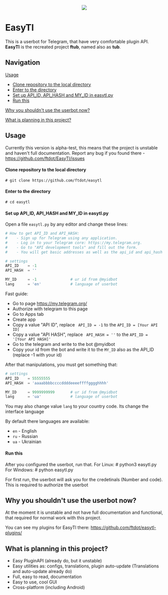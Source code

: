 <p align="center">
  <img src="https://github.com/ftdot/ftdot/raw/main/imgs/easytl_banner_nb.png" />
</p>

# EasyTl
This is a userbot for Telegram, that have very comfortable plugin API.
**EasyTl** is the recreated project **ftub**, named also as **tub**.

## Navigation
<a href="https://github.com/ftdot/EasyTl/README.md#usage">Usage</a>
- <a href="https://github.com/ftdot/EasyTl/README.md#clone-repository-to-the-local-directory">Clone repository to the local directory</a>
- <a href="https://github.com/ftdot/EasyTl/README.md#enter-to-the-directory">Enter to the directory</a>
- <a href="https://github.com/ftdot/EasyTl/README.md#set-up-api_id-api_hash-and-my_id-in-easytlpy">Set up API_ID, API_HASH and MY_ID in easytl.py</a>
- <a href="https://github.com/ftdot/EasyTl/README.md#run-this">Run this</a>

<a href="https://github.com/ftdot/EasyTl/README.md#why-you-shouldnt-use-the-userbot-now">Why you shouldn't use the userbot now?</a>

<a href="https://github.com/ftdot/EasyTl/README.md#what-is-planning-in-this-project">What is planning in this project?</a>

## Usage
Currently this version is alpha-test, this means that the project is unstable and haven't full documentation.
Report any bug if you found there - https://github.com/ftdot/EasyTl/issues

#### Clone repository to the local directory
    # git clone https://github.com/ftdot/easytl
#### Enter to the directory
    # cd easytl
#### Set up API_ID, API_HASH and MY_ID in easytl.py
Open a file ``easytl.py`` by any editor and change these lines:
```python
# How to get API_ID and API_HASH:
#    - Sign up for Telegram using any application.
#    - Log in to your Telegram core: https://my.telegram.org.
#    - Go to "API development tools" and fill out the form.
#    - You will get basic addresses as well as the api_id and api_hash parameters

# settings
API_ID    = -1
API_HASH  = ''

MY_ID     = -1               # ur id from @myidbot
lang      = 'en'             # language of userbot
```

Fast guide:
* Go to page https://my.telegram.org/
* Authorize with telegram to this page
* Go to Apps tab
* Create app
* Copy a value "API ID", replace `` API_ID = -1`` to the ``API_ID = [Your API ID]``
* Copy a value "API HASH", replace `` API_HASH = ''`` to the ``API_ID = '[Your API HASH]'``
* Go to the telegram and write to the bot @myidbot
* Copy your id from the bot and write it to the ``MY_ID`` also as the API_ID (replace -1 with your id)

After that manipulations, you must get something that:
```python
# settings
API_ID    = 55555555
API_HASH  = 'aaaabbbbccccddddeeeeffffgggghhhh'

MY_ID     = 9999999999       # ur id from @myidbot
lang      = 'ua'             # language of userbot
```
You may also change value ``lang`` to your country code. Its change the interface language

By default there languages are available:
* ``en`` - English
* ``ru`` - Russian
* ``ua`` - Ukrainian

#### Run this
After you configured the userbot, run that.
For Linux:
    # python3 easytl.py
For Windows:
    # python easytl.py

For first run, the userbot will ask you for the credetinals (Number and code). This is required to authorize the userbot

## Why you shouldn't use the userbot now?
At the moment it is unstable and not have full documentation and functional, that required for normal work with this project.

You can see my plugins for EasyTl there: https://github.com/ftdot/easytl-plugins/

## What is planning in this project?
* Easy PluginAPI (already do, but it unstable)
* Easy utilities as: configs, translations, plugin auto-update (Translations and auto-update already do)
* Full, easy to read, documentation
* Easy to use, cool GUI
* Cross-platform (including Android)
